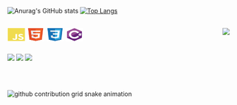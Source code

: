 ![Anurag's GitHub stats](https://github-readme-stats.vercel.app/api?username=Axeltav001&show_icons=true&theme=transparent)
[![Top Langs](https://github-readme-stats.vercel.app/api/top-langs/?username=Axeltav001&layout=compact&icons=true&theme=transparent)](https://github.com/Axeltav001/github-readme-stats)

<div style="display: inline_block"><br>
  <img align="center" alt="Rafa-Js" height="30" width="40" src="https://raw.githubusercontent.com/devicons/devicon/master/icons/javascript/javascript-plain.svg">
  <img align="center" alt="Rafa-HTML" height="30" width="40" src="https://raw.githubusercontent.com/devicons/devicon/master/icons/html5/html5-original.svg">
  <img align="center" alt="Rafa-CSS" height="30" width="40" src="https://raw.githubusercontent.com/devicons/devicon/master/icons/css3/css3-original.svg">
  <img align="center" alt="Rafa-Csharp" height="30" width="40" src="https://raw.githubusercontent.com/devicons/devicon/master/icons/csharp/csharp-original.svg">
<img align="right" height="150" src="https://media4.giphy.com/media/v1.Y2lkPTc5MGI3NjExZGw1OXJ4eGgwbGM2cjBwdHIxbGkwdWt6MWd3amdzaXp0MDlrOWN5YSZlcD12MV9pbnRlcm5hbF9naWZfYnlfaWQmY3Q9Zw/l46C5mc4dlmPZqZTq/giphy.gif"  />
</div>
  
  ##
 
<div> 
  <a href="https://www.instagram.com/axeltav_/" target="_blank"><img src="https://img.shields.io/badge/-Instagram-%23E4405F?style=for-the-badge&logo=instagram&logoColor=white" target"_blank"></a>
  <a href = "mailto:axeltavernard890@gmail.com"><img src="https://img.shields.io/badge/-Gmail-%23333?style=for-the-badge&logo=gmail&logoColor=white" target="_blank"></a>
  <a href="https://www.linkedin.com/in/axel-tavernard-54a57b247/" target="_blank"><img src="https://img.shields.io/badge/-LinkedIn-%230077B5?style=for-the-badge&logo=linkedin&logoColor=white" target="_blank"></a> 
  
</div>

<br><br>

<picture align="center">
  <source media="(prefers-color-scheme: dark)" srcset="https://raw.githubusercontent.com/Axeltav001/Axeltav001/output/github-contribution-grid-snake-dark.svg">
  <source media="(prefers-color-scheme: light)" srcset="https://raw.githubusercontent.com/Axeltav001/Axeltav001/output/github-contribution-grid-snake-dark.svg">
  <img align="center" alt="github contribution grid snake animation" src="https://raw.githubusercontent.com/Axeltav001/mAxeltav100/output/github-contribution-grid-snake.svg">
</picture>
